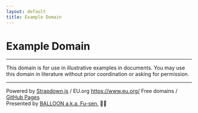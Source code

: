 ```yaml
---
layout: default
title: Example Domain
---
```


# Example Domain

___

This domain is for use in illustrative examples in documents. You may use this domain in literature without prior coordination or asking for permission.

___

Powered by 
[Strapdown.js](https://strapdownjs.com/) / 
EU.org <https://www.eu.org/> Free domains /
[GitHub Pages](https://pages.github.com/)  
Presented by [BALLOON a.k.a. Fu-sen.](https://balloon.casa/) 🎈😍
